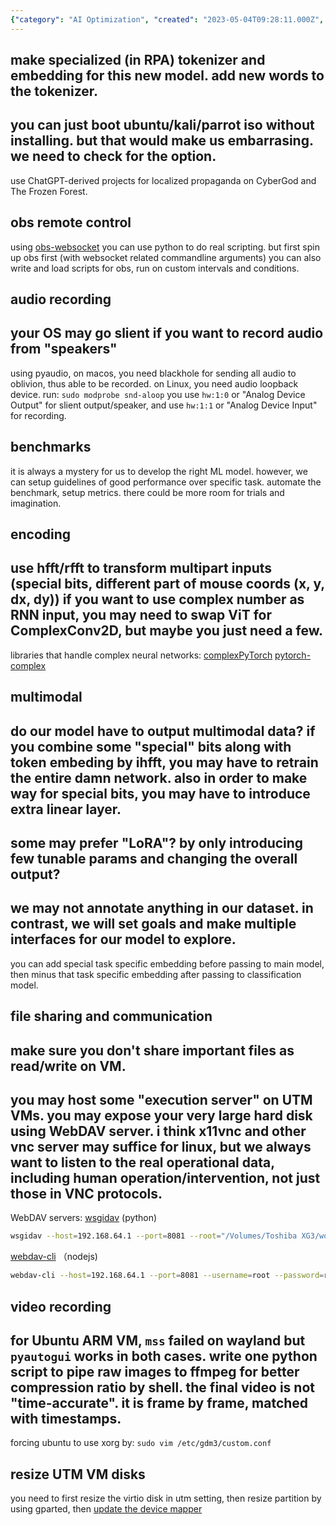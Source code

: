 ```yaml
---
{"category": "AI Optimization", "created": "2023-05-04T09:28:11.000Z", "date": "2023-05-04 09:28:11", "description": "This article discusses various techniques such as optimizing AI models, utilizing different methods for creating bootable operating systems, working with tokenizers and embeddings, controlling OBS through Python programming, recording audio on macOS and Linux platforms, exploring complex neural network libraries, performing file operations using webdav-cli, capturing videos using Python and ffmpeg, forcing Ubuntu to utilize Xorg, and resizing virtual machine disks in UTM.", "modified": "2023-06-07T06:20:16.360Z", "tags": ["AI optimization", "bootable OS methods", "tokenizers", "embeddings", "OBS control", "Python", "audio recording", "macOS", "Linux", "neural networks", "webdav-cli", "file operations", "video recording", "ffmpeg", "Ubuntu", "Xorg", "UTM VM disks", "resizing"], "title": "AGI that controls computer"}
---
```

make specialized (in RPA) tokenizer and embedding for this new model. add new words to the tokenizer.
----
you can just boot ubuntu/kali/parrot iso without installing.
but that would make us embarrasing. we need to check for the option.
----
use ChatGPT-derived projects for localized propaganda on CyberGod and The Frozen Forest.
## obs remote control
using [obs-websocket](https://github.com/obsproject/obs-websocket) you can use python to do real scripting. but first spin up obs first (with websocket related commandline arguments)
you can also write and load scripts for obs, run on custom intervals and conditions.
## audio recording
your OS may go slient if you want to record audio from "speakers"
----
using pyaudio, on macos, you need blackhole for sending all audio to oblivion, thus able to be recorded.
on Linux, you need audio loopback device.
run: `sudo modprobe snd-aloop`
you use `hw:1:0` or "Analog Device Output" for slient output/speaker, and use `hw:1:1` or "Analog Device Input" for recording.
## benchmarks
it is always a mystery for us to develop the right ML model. however, we can setup guidelines of good performance over specific task.
automate the benchmark, setup metrics. there could be more room for trials and imagination.
## encoding
use hfft/rfft to transform multipart inputs (special bits, different part of mouse coords (x, y, dx, dy))
if you want to use complex number as RNN input, you may need to swap ViT for ComplexConv2D, but maybe you just need a few.
----
libraries that handle complex neural networks:
[complexPyTorch](https://github.com/wavefrontshaping/complexPyTorch)
[pytorch-complex](https://github.com/soumickmj/pytorch-complex)
## multimodal
do our model have to output multimodal data?
if you combine some "special" bits along with token embeding by ihfft, you may have to retrain the entire damn network. also in order to make way for special bits, you may have to introduce extra linear layer.
----
some may prefer "LoRA"? by only introducing few tunable params and changing the overall output?
----
we may not annotate anything in our dataset. in contrast, we will set goals and make multiple interfaces for our model to explore.
----
you can add special task specific embedding before passing to main model, then minus that task specific embedding after passing to classification model.
## file sharing and communication
make sure you don't share important files as read/write on VM.
----
you may host some "execution server" on UTM VMs. you may expose your very large hard disk using WebDAV server. i think x11vnc and other vnc server may suffice for linux, but we always want to listen to the real operational data, including human operation/intervention, not just those in VNC protocols.
----
WebDAV servers:
[wsgidav](https://github.com/mar10/wsgidav) (python)
```bash
wsgidav --host=192.168.64.1 --port=8081 --root="/Volumes/Toshiba XG3/works/agi_computer_control"  --auth=anonymous
```
[webdav-cli](https://github.com/svtslv/webdav-cli) （nodejs)
```bash
webdav-cli --host=192.168.64.1 --port=8081 --username=root --password=root --path="/Volumes/Toshiba XG3/works/agi_computer_control"
```
## video recording
for Ubuntu ARM VM, `mss` failed on wayland but `pyautogui` works in both cases. write one python script to pipe raw images to ffmpeg for better compression ratio by shell. the final video is not "time-accurate". it is frame by frame, matched with timestamps.
----
forcing ubuntu to use xorg by: `sudo vim /etc/gdm3/custom.conf`
## resize UTM VM disks
you need to first resize the virtio disk in utm setting, then resize partition by using gparted, then [update the device mapper](https://www.albertyw.com/note/resizing-ubuntu-utm#:~:text=For%20an%20Ubuntu%20guest%20OS%20running%20a%20default,be%20corrected%20by%20w%20%28rite%29%20warning%20More%20items)